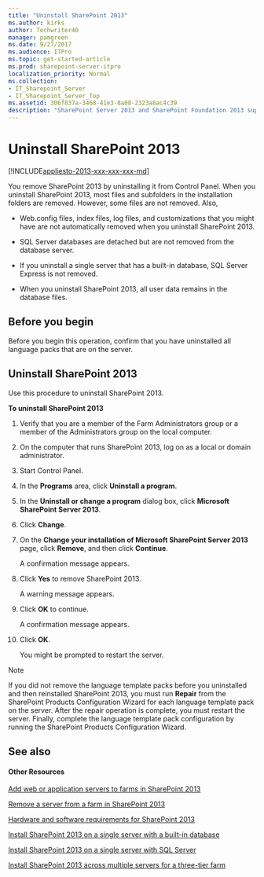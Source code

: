 ```yaml
---
title: "Uninstall SharePoint 2013"
ms.author: kirks
author: Techwriter40
manager: pamgreen
ms.date: 9/27/2017
ms.audience: ITPro
ms.topic: get-started-article
ms.prod: sharepoint-server-itpro
localization_priority: Normal
ms.collection:
- IT_Sharepoint_Server
- IT_Sharepoint_Server_Top
ms.assetid: 306f837a-3468-41e3-8a08-2323a8ac4c39
description: "SharePoint Server 2013 and SharePoint Foundation 2013 support a limited set of methods to uninstall."
---
```


# Uninstall SharePoint 2013

[!INCLUDE[appliesto-2013-xxx-xxx-xxx-md](../includes/appliesto-2013-xxx-xxx-xxx-md.md)] 
  
You remove SharePoint 2013 by uninstalling it from Control Panel. When you uninstall SharePoint 2013, most files and subfolders in the installation folders are removed. However, some files are not removed. Also, 
  
- Web.config files, index files, log files, and customizations that you might have are not automatically removed when you uninstall SharePoint 2013.
    
- SQL Server databases are detached but are not removed from the database server.
    
- If you uninstall a single server that has a built-in database, SQL Server Express is not removed.
    
- When you uninstall SharePoint 2013, all user data remains in the database files.
    
## Before you begin
<a name="begin"> </a>

Before you begin this operation, confirm that you have uninstalled all language packs that are on the server.
  
## Uninstall SharePoint 2013
<a name="begin"> </a>

Use this procedure to uninstall SharePoint 2013.
  
 **To uninstall SharePoint 2013**
  
1. Verify that you are a member of the Farm Administrators group or a member of the Administrators group on the local computer.
    
2. On the computer that runs SharePoint 2013, log on as a local or domain administrator.
    
3. Start Control Panel.
    
4. In the **Programs** area, click **Uninstall a program**.
    
5. In the **Uninstall or change a program** dialog box, click **Microsoft SharePoint Server 2013**.
    
6. Click **Change**.
    
7. On the **Change your installation of Microsoft SharePoint Server 2013** page, click **Remove**, and then click **Continue**.
    
    A confirmation message appears.
    
8. Click **Yes** to remove SharePoint 2013. 
    
    A warning message appears.
    
9. Click **OK** to continue. 
    
    A confirmation message appears.
    
10. Click **OK**.
    
    You might be prompted to restart the server.
    
> [!NOTE]
> If you did not remove the language template packs before you uninstalled and then reinstalled SharePoint 2013, you must run **Repair** from the SharePoint Products Configuration Wizard for each language template pack on the server. After the repair operation is complete, you must restart the server. Finally, complete the language template pack configuration by running the SharePoint Products Configuration Wizard. 
  
## See also
<a name="begin"> </a>

#### Other Resources

[Add web or application servers to farms in SharePoint 2013](../install/add-web-or-application-server-to-the-farm.md)
  
[Remove a server from a farm in SharePoint 2013](remove-a-server-from-a-farm-in-sharepoint-2013.md)
  
[Hardware and software requirements for SharePoint 2013](../install/hardware-and-software-requirements-0.md)
  
[Install SharePoint 2013 on a single server with a built-in database](../install/single-server-with-a-built-in-database.md)
  
[Install SharePoint 2013 on a single server with SQL Server](../install/single-server-with-sql-server.md)
  
[Install SharePoint 2013 across multiple servers for a three-tier farm](../install/multiple-servers-for-a-three-tier-farm.md)


